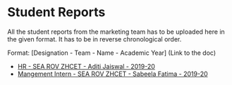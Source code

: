 # Student Reports

All the student reports from the marketing team has to be uploaded here in the given format. It has to be in reverse chronological order.

Format: [Designation - Team - Name - Academic Year] (Link to the doc)

- [HR - SEA ROV ZHCET - Aditi Jaiswal - 2019-20](aditi_2019_20.md)
- [Mangement Intern - SEA ROV ZHCET - Sabeela Fatima - 2019-20](sabeela_2019_20.md)
